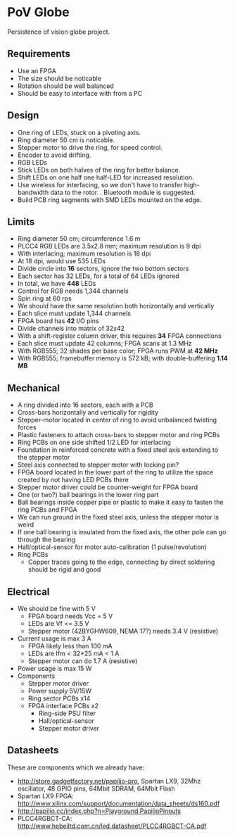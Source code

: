 PoV Globe
=========

Persistence of vision globe project.

Requirements
------------
* Use an FPGA
* The size should be noticable
* Rotation should be well balanced
* Should be easy to interface with from a PC

Design
------
* One ring of LEDs, stuck on a pivoting axis.
* Ring diameter 50 cm is noticable.
* Stepper motor to drive the ring, for speed control.
* Encoder to avoid drifting.
* RGB LEDs
* Stick LEDs on both halves of the ring for better balance.
* Shift LEDs on one half one half-LED for increased resolution.
* Use wireless for interfacing, so we don't have to transfer high-bandwidth data to the rotor.
  . Bluetooth module is suggested.
* Build PCB ring segments with SMD LEDs mounted on the edge.

Limits
------
* Ring diameter 50 cm; circumference 1.6 m
* PLCC4 RGB LEDs are 3.5x2.8 mm; maximum resolution is 9 dpi
* With interlacing; maximum resolution is 18 dpi
* At 18 dpi, would use 535 LEDs
* Divide circle into **16** sectors, ignore the two bottom sectors
* Each sector has 32 LEDs, for a total of 64 LEDs ignored
* In total, we have **448** LEDs
* Control for RGB needs 1,344 channels
* Spin ring at 60 rps
* We should have the same resolution both horizontally and vertically
* Each slice must update 1,344 channels
* FPGA board has **42** I/O pins
* Divide channels into matrix of 32x42
* With a shift-register column driver, this requires **34** FPGA connections
* Each slice must update 42 columns; FPGA scans at 1.3 MHz
* With RGB555; 32 shades per base color; FPGA runs PWM at **42 MHz**
* With RGB555; framebuffer memory is 572 kB; with double-buffering **1.14 MB**

Mechanical
----------
* A ring divided into 16 sectors, each with a PCB
* Cross-bars horizontally and vertically for rigidity
* Stepper-motor located in center of ring to avoid unbalanced twisting forces
* Plastic fasteners to attach cross-bars to stepper motor and ring PCBs
* Ring PCBs on one side shifted 1/2 LED for interlacing
* Foundation in reinforced concrete with a fixed steel axis extending to the stepper motor
* Steel axis connected to stepper motor with locking pin?
* FPGA board located in the lower part of the ring to utilize the space created by not having LED PCBs there
* Stepper motor driver could be counter-weight for FPGA board
* One (or two?) ball bearings in the lower ring part
* Ball bearings inside copper pipe or plastic to make it easy to fasten the ring PCBs and FPGA
* We can run ground in the fixed steel axis, unless the stepper motor is weird
* If one ball bearing is insulated from the fixed axis, the other pole can go through the bearing
* Hall/optical-sensor for motor auto-calibration (1 pulse/revolution)
* Ring PCBs
  * Copper traces going to the edge, connecting by direct soldering should be rigid and good

Electrical
----------
* We should be fine with 5 V
  * FPGA board needs Vcc = 5 V
  * LEDs are Vf <= 3.5 V
  * Stepper motor (42BYGHW609, NEMA 17?) needs 3.4 V (resistive)
* Current usage is max 3 A
  * FPGA likely less than 100 mA
  * LEDs are Ifm < 32*25 mA < 1 A
  * Stepper motor can do 1.7 A (resistive)
* Power usage is max 15 W
* Components
  * Stepper motor driver
  * Power supply 5V/15W
  * Ring sector PCBs x14
  * FPGA interface PCBs x2
    * Ring-side PSU filter
    * Hall/optical-sensor
    * Stepper motor driver

Datasheets
----------
These are components which we already have:

* http://store.gadgetfactory.net/papilio-pro, Spartan LX9, 32Mhz oscillator, 48 GPIO pins, 64Mbit SDRAM, 64Mbit Flash
* Spartan LX9 FPGA: http://www.xilinx.com/support/documentation/data_sheets/ds160.pdf
* http://papilio.cc/index.php?n=Playground.PapilioPinouts
* PLCC4RGBCT-CA: http://www.hebeiltd.com.cn/led.datasheet/PLCC4RGBCT-CA.pdf
